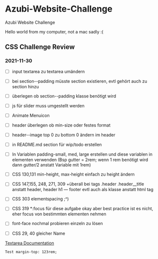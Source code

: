 # Azubi-Website-Challenge
Azubi Website Challenge

Hello world from my computer, not a mac sadly :(


## CSS Challenge Review
### 2021-11-30


- [ ] input textarea zu textarea umändern

- [ ] bei section--padding müsste section existieren, evtl gehört auch zu section hinzu

- [ ] überlegen ob section--padding klasse benötigt wird

- [ ] js für slider muss umgestellt werden

- [ ] Animate Menuicon 

- [ ] header überlegen ob min-size oder festes format

- [ ] header--image top 0 zu bottom 0 ändern im header 

- [ ] in README.md section für wip/todo erstellen

- [ ] In Variablen padding-small, med, large erstellen und diese variablen in elementen verwenden (Bsp gutter = 2rem; wenn 1 rem benötigt wird dann gutter/2 anstatt Variable mit 1rem)

- [ ] CSS 130,131 min-height, max-height einfach zu height ändern

- [ ] CSS 147,155, 248, 271, 309 +überall bei tags .header .header__title anstatt header, header h1 — footer evtl auch als klasse anstatt html tag

- [ ] CSS 303 elementspacing ;^)

- [ ] CSS 319 *:focus für diese aufgabe okay aber best practice ist es nicht, eher focus von bestimmten elementen nehmen

- [ ] font-face nochmal probieren einzeln zu lösen

- [ ] CSS 29, 40 gleicher Name 

[Textarea Documentation](https://developer.mozilla.org/en-US/docs/Web/HTML/Element/textarea)

```Test margin-top: 123rem;```